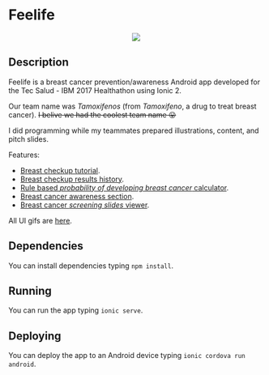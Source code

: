 Feelife
======

<p align="center">
  <img src="https://user-images.githubusercontent.com/10622989/38964120-c1b98dc6-433a-11e8-93a4-bc9c4ea4b250.gif">
</p>

## Description

Feelife is a breast cancer prevention/awareness Android app developed for the Tec Salud - IBM 2017 Healthathon using Ionic 2.

Our team name was _Tamoxifenos_ (from _Tamoxifeno_, a drug to treat breast cancer). ~~I belive we had the coolest team name 😛~~

I did programming while my teammates prepared illustrations, content, and pitch slides.

Features:
- [Breast checkup tutorial](https://user-images.githubusercontent.com/10622989/38964120-c1b98dc6-433a-11e8-93a4-bc9c4ea4b250.gif).
- [Breast checkup results history](https://user-images.githubusercontent.com/10622989/38964255-6c0c3bf2-433b-11e8-9d35-7e7310696705.gif).
- [Rule based _probability of developing breast cancer_ calculator](https://user-images.githubusercontent.com/10622989/38964208-324d9870-433b-11e8-825c-92589a7c6885.gif).
- [Breast cancer awareness section](https://user-images.githubusercontent.com/10622989/38969199-a9a223f0-4354-11e8-9beb-87ab644d34d1.gif).
- [Breast cancer _screening slides_ viewer](https://user-images.githubusercontent.com/10622989/38964334-ea0e32f8-433b-11e8-975e-237eae267e10.gif).

All UI gifs are [here](https://github.com/ramomar/feelife/issues/1).

## Dependencies

You can install dependencies typing `npm install`.

## Running

You can run the app typing `ionic serve`.

## Deploying

You can deploy the app to an Android device typing `ionic cordova run android`.

